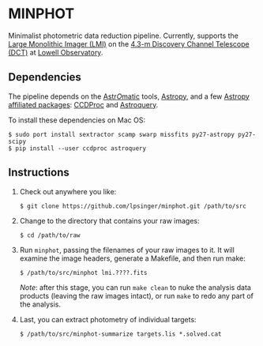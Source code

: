 # MINPHOT

Minimalist photometric data reduction pipeline. Currently, supports the [Large Monolithic Imager (LMI)](https://jumar.lowell.edu/confluence/display/DCTIC/LMI) on the [4.3-m Discovery Channel Telescope (DCT)](https://lowell.edu/research/research-facilities/4-3-meter-dct/) at [Lowell Observatory](https://lowell.edu).

## Dependencies

The pipeline depends on the [Astr*O*matic](https://www.astromatic.net) tools, [Astropy](http://www.astropy.org), and a few [Astropy affiliated packages](http://www.astropy.org/affiliated): [CCDProc](http://ccdproc.readthedocs.io) and [Astroquery](http://astroquery.readthedocs.io).

To install these dependencies on Mac OS:

    $ sudo port install sextractor scamp swarp missfits py27-astropy py27-scipy
    $ pip install --user ccdproc astroquery

## Instructions

1.  Check out anywhere you like:

        $ git clone https://github.com/lpsinger/minphot.git /path/to/src

2.  Change to the directory that contains your raw images:

        $ cd /path/to/raw

3.  Run `minphot`, passing the filenames of your raw images to it. It will examine the image headers, generate a Makefile, and then run make:

        $ /path/to/src/minphot lmi.????.fits

    *Note*: after this stage, you can run `make clean` to nuke the analysis data products (leaving the raw images intact), or run `make` to redo any part of the analysis.

4.  Last, you can extract photometry of individual targets:

        $ /path/to/src/minphot-summarize targets.lis *.solved.cat
